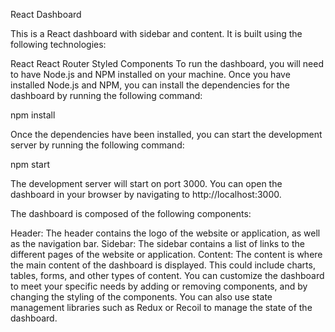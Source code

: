 React Dashboard

This is a React dashboard with sidebar and content. It is built using the following technologies:

React
React Router
Styled Components
To run the dashboard, you will need to have Node.js and NPM installed on your machine. Once you have installed Node.js and NPM, you can install the dependencies for the dashboard by running the following command:

npm install

Once the dependencies have been installed, you can start the development server by running the following command:

npm start

The development server will start on port 3000. You can open the dashboard in your browser by navigating to http://localhost:3000.

The dashboard is composed of the following components:

Header: The header contains the logo of the website or application, as well as the navigation bar.
Sidebar: The sidebar contains a list of links to the different pages of the website or application.
Content: The content is where the main content of the dashboard is displayed. This could include charts, tables, forms, and other types of content.
You can customize the dashboard to meet your specific needs by adding or removing components, and by changing the styling of the components. You can also use state management libraries such as Redux or Recoil to manage the state of the dashboard.

